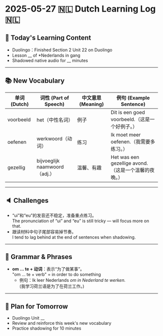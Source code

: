 # 2025-05-27 🇳🇱 Dutch Learning Log 🇳🇱 

## 📘 Today's Learning Content
- Duolingo：Finished Section 2 Unit 22 on Duolingo
- Lesson __ of *Nederlands in gang
- Shadowed native audio for __ minutes

---

## 📚 New Vocabulary
| 单词 (Dutch) | 词性 (Part of Speech) | 中文意思 (Meaning) | 例句 (Example Sentence) |
|--------------|------------------------|---------------------|--------------------------|
| voorbeeld    | het（中性名词）        | 例子                | Dit is een goed voorbeeld.（这是一个好例子。） |
| oefenen      | werkwoord（动词）      | 练习                | Ik moet meer oefenen.（我需要多练习。） |
| gezellig     | bijvoeglijk naamwoord（adj.） | 温馨、有趣 | Het was een gezellige avond.（这是一个温馨的夜晚。） |

---

## 🔈 Challenges
- “ui”和“eu”的发音还不稳定，准备重点练习。  
  The pronunciation of “ui” and “eu” is still tricky — will focus more on that.
- 跟读材料中句子尾部容易掉节奏。  
  I tend to lag behind at the end of sentences when shadowing.

---

## 📎 Grammar & Phrases
- **om ... te + 动词**：表示“为了做某事”。  
  "om ... te + verb" = in order to do something  
  - 例句：Ik leer Nederlands *om in Nederland te werken.*  
    (我学习荷兰语是为了在荷兰工作。)

---

## 🎯 Plan for Tomorrow
- Duolingo Unit __
- Review and reinforce this week's new vocabulary
- Practice shadowing for 10 minutes
